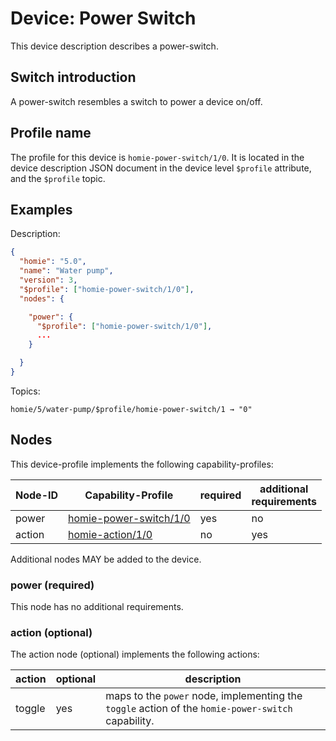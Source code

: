 # Device: Power Switch

This device description describes a power-switch.

## Switch introduction

A power-switch resembles a switch to power a device on/off.

## Profile name

The profile for this device is `homie-power-switch/1/0`. It is located in the device description JSON document in the device level `$profile` attribute, and the `$profile` topic.

## Examples

Description:

```json
{
  "homie": "5.0",
  "name": "Water pump",
  "version": 3,
  "$profile": ["homie-power-switch/1/0"],
  "nodes": {

    "power": {
      "$profile": ["homie-power-switch/1/0"],
      ...
    }

  }
}
```

Topics:

```
homie/5/water-pump/$profile/homie-power-switch/1 → "0"
```

## Nodes

This device-profile implements the following capability-profiles:

Node-ID | Capability-Profile | required | additional<br/>requirements
-|-|-|-
power | [homie-power-switch/1/0](cap-switch.md#homie-power-switch10) | yes | no
action | [homie-action/1/0](cap-action.md#homie-action10) | no | yes

Additional nodes MAY be added to the device.

### power (required)

This node has no additional requirements.

### action (optional)

The action node (optional) implements the following actions:

action | optional | description
-|-|-
toggle | yes | maps to the `power` node, implementing the `toggle` action of the `homie-power-switch` capability.
